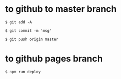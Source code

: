 # to github to master branch

```
$ git add -A

$ git commit -m 'msg'

$ git push origin master
```

# to github pages branch

```
$ npm run deploy
```

